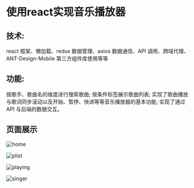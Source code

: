 # 使用react实现音乐播放器

## 技术:
react 框架、懒加载、redux 数据管理、axios 数据通信、API 调用、跨域代理、ANT-Design-Mobile 第三方组件库使用等等

## 功能:
按歌手、歌曲名的维度进行搜索歌曲;
按条件标签展示歌曲列表;
实现了歌曲播放与歌词同步滚动以及开始、暂停、快进等等音乐播放器的基本功能; 
实现了通过 API 与后端的数据交互。

## 页面展示
![home](https://github.com/yanzi93/react-music/blob/master/showImg/home.png?raw=true)

![plist](https://github.com/yanzi93/react-music/blob/master/showImg/plist.png?raw=true)

![playing](https://github.com/yanzi93/react-music/blob/master/showImg/playing.png?raw=true)

![singer](https://github.com/yanzi93/react-music/blob/master/showImg/singer.png?raw=true)

